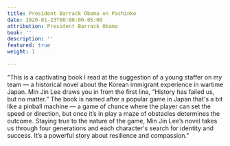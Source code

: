 ```yaml
---
title: President Barrack Obama on Pachinko
date: 2020-01-23T00:00:00-05:00
attribution: President Barrack Obama
book: ''
description: ''
featured: true
weight: 1

---
```

"This is a captivating book I read at the suggestion of a young staffer on my team — a historical novel about the Korean immigrant experience in wartime Japan. Min Jin Lee draws you in from the first line, “History has failed us, but no matter.” The book is named after a popular game in Japan that's a bit like a pinball machine — a game of chance where the player can set the speed or direction, but once it’s in play a maze of obstacles determines the outcome. Staying true to the nature of the game, Min Jin Lee’s novel takes us through four generations and each character's search for identity and success. It’s a powerful story about resilience and compassion."